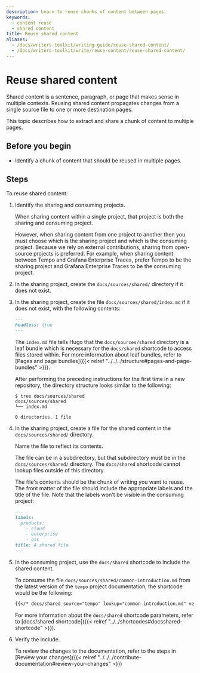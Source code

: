 ```yaml
---
description: Learn to reuse chunks of content between pages.
keywords:
  - content reuse
  - shared content
title: Reuse shared content
aliases:
  - /docs/writers-toolkit/writing-guide/reuse-shared-content/
  - /docs/writers-toolkit/write/reuse-content/reuse-shared-content/
---
```


# Reuse shared content

Shared content is a sentence, paragraph, or page that makes sense in multiple contexts.
Reusing shared content propagates changes from a single source file to one or more destination pages.

This topic describes how to extract and share a chunk of content to multiple pages.

## Before you begin

- Identify a chunk of content that should be reused in multiple pages.

## Steps

To reuse shared content:

1. Identify the sharing and consuming projects.

   When sharing content within a single project, that project is both the sharing and consuming project.

   However, when sharing content from one project to another then you must choose which is the sharing project and which is the consuming project.
   Because we rely on external contributions, sharing from open-source projects is preferred.
   For example, when sharing content between Tempo and Grafana Enterprise Traces, prefer Tempo to be the sharing project and Grafana Enterprise Traces to be the consuming project.

1. In the sharing project, create the `docs/sources/shared/` directory if it does not exist.

1. In the sharing project, create the file `docs/sources/shared/index.md` if it does not exist, with the following contents:

   ```markdown
   ---
   headless: true
   ---
   ```

   The `index.md` file tells Hugo that the `docs/sources/shared` directory is a leaf bundle which is necessary for the `docs/shared` shortcode to access files stored within.
   For more information about leaf bundles, refer to [Pages and page bundles]({{< relref "../../../structure#pages-and-page-bundles" >}}).

   After performing the preceding instructions for the first time in a new repository, the directory structure looks similar to the following:

   ```console
   $ tree docs/sources/shared
   docs/sources/shared
   └── index.md

   0 directories, 1 file
   ```

1. In the sharing project, create a file for the shared content in the `docs/sources/shared/` directory.

   Name the file to reflect its contents.

   The file can be in a subdirectory, but that subdirectory must be in the `docs/sources/shared/` directory.
   The `docs/shared` shortcode cannot lookup files outside of this directory.

   The file's contents should be the chunk of writing you want to reuse. The front matter of the file should include the appropriate labels and the title of the file. Note that the labels won't be visible in the consuming project:

   ```markdown
   ---
   labels:
     products:
       - cloud
       - enterprise
       - oss
   title: A shared file
   ---
   ```

1. In the consuming project, use the `docs/shared` shortcode to include the shared content.

   To consume the file `docs/sources/shared/common-introduction.md` from the latest version of the `tempo` project documentation, the shortcode would be the following:

   ```markdown
   {{</* docs/shared source="tempo" lookup="common-introduction.md" version="latest" */>}}
   ```

   For more information about the `docs/shared` shortcode parameters, refer to [docs/shared shortcode]({{< relref "../../shortcodes#docsshared-shortcode" >}}).

1. Verify the include.

   To review the changes to the documentation, refer to the steps in [Review your changes]({{< relref "../../../contribute-documentation#review-your-changes" >}})
